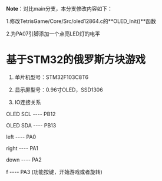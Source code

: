 **Note**：对比main分支，本分支修改内容如下：

1.修改TetrisGame/Core/Src/oled12864.c的**OLED_Init()**函数

2.为PA07引脚添加一个点亮LED灯的电平


# 基于STM32的俄罗斯方块游戏

1. 单片机型号：STM32F103C8T6
   
2. 显示屏型号：0.96寸OLED，SSD1306
   
3. IO连接关系
   
OLED SCL  ----  PB12

OLED SDA  ----  PB13

left      ----  PA0   

right     ----  PA1

down      ----  PA2

f         ----  PA3  (功能按键，开始游戏或者旋转)
